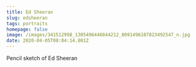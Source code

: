 ```yaml
---
title: Ed Sheeran
slug: edsheeran
tags: portraits
homepage: false
image: /images/341512998_1305496446844212_8091496107823492547_n.jpg
date: 2020-04-05T08:04:14.801Z
---
```

Pencil sketch of Ed Sheeran
